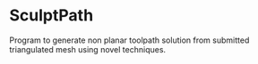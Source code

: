# SculptPath
Program to generate non planar toolpath solution from submitted triangulated mesh using novel techniques.
